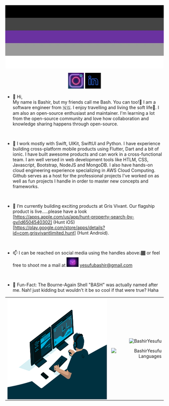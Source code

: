 <img width=100% height=200 align="center" alt="GIF" src="https://raw.githubusercontent.com/BashirYesufu/BashirYesufu/main/assets/header.jpg" />

<br/>

<p align='center'>
<a href="https://www.instagram.com/bash.engine/"><img height="50" alt="Bash's Instagram" src="https://raw.githubusercontent.com/BashirYesufu/BashirYesufu/main/assets/instagram.png"></a>
<a href="https://www.linkedin.com/in/bash-a186a6177/"><img height="50" alt="Bash's LinkedIn" src="https://raw.githubusercontent.com/BashirYesufu/BashirYesufu/main/assets/linkedin.png"></a>
</p>

- 👋 Hi,<br/> My name is Bashir, but my friends call me Bash. You can too!🥳
I am a software engineer from 🇳🇬. I enjoy travelling and living the soft life🥂.
I am also an open-source enthusiast and maintainer. I'm learning a lot from the open-source community and love how collaboration and knowledge sharing happens through open-source.

 <br/>
 
- 🌱 I work mostly with Swift, UIKit, SwiftUI and Python. I have experience building cross-platform mobile products using Flutter, Dart and a bit of ionic. I have built awesome products and can work in a cross-functional team. I am well versed in web development tools like HTLM, CSS, Javascript, Bootstrap, NodeJS and MongoDB. I also have hands-on cloud engineering experience specializing in AWS Cloud Computing. Github serves as a host for the professional projects I've worked on as well as fun projects I handle in order to master new concepts and frameworks.
<br/>

- 💞️ I’m currently building exciting products at Gris Vivant. Our flagship product is live.....please have a look<br/> [https://apps.apple.com/us/app/hunt-property-search-by-gv/id6504540302] (Hunt iOS)<br/>[https://play.google.com/store/apps/details?id=com.grisvivantlimited.hunt] (Hunt Android).

<br/>

- 📫 I can be reached on social media using the handles above👆🏾 or feel free to shoot me a mail at <img alt="Bash's Mail" src="https://raw.githubusercontent.com/BashirYesufu/BashirYesufu/main/assets/gmail.jpg" height="30" /> yesufubashir@gmail.com

<br/>

- 🤪 Fun-Fact: The Bourne-Again Shell "BASH" was actually named after me. Nah! just kidding but wouldn't it be so cool if that were true? Haha

<table>
 <tr>
  <td>
    <img align="left" alt="GIF" src="https://raw.githubusercontent.com/BashirYesufu/BashirYesufu/main/assets/code.gif?raw=true" width="400" height="320" />
  </td>
  <td>
   <p align="right"> <img src="https://github-readme-stats.vercel.app/api?username=BashirYesufu&show_icons=true&theme=gotham" alt="BashirYesufu" />
   <p align="right"> <img src="https://github-readme-stats.vercel.app/api/top-langs/?username=BashirYesufu&hide_title=1&card_width=500&theme=dark" alt="BashirYesufu Languages" />
  </td>
 </tr>
</table>

<!---
BashirYesufu/BashirYesufu is a ✨ special ✨ repository because its `README.md` (this file) appears on your GitHub profile.
You can click the Preview link to take a look at your changes.
--->

